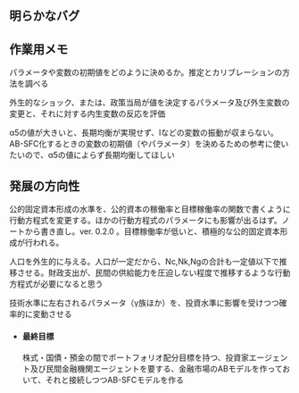 ##  明らかなバグ

##  作業用メモ
パラメータや変数の初期値をどのように決めるか。推定とカリブレーションの方法を調べる

外生的なショック、または、政策当局が値を決定するパラメータ及び外生変数の変更と、それに対する内生変数の反応を評価

α5の値が大きいと、長期均衡が実現せず、Iなどの変数の振動が収まらない。AB-SFC化するときの変数の初期値（やパラメータ）を決めるための参考に使いたいので、α5の値によらず長期均衡してほしい

##  発展の方向性
公的固定資本形成の水準を、公的資本の稼働率と目標稼働率の関数で書くように行動方程式を変更する。ほかの行動方程式のパラメータにも影響が出るはず。ノートから書き直し。ver. 0.2.0 。目標稼働率が低いと、積極的な公的固定資本形成が行われる。

人口を外生的に与える。人口が一定だから、Nc,Nk,Ngの合計も一定値以下で推移させる。財政支出が、民間の供給能力を圧迫しない程度で推移するような行動方程式が必要になると思う

技術水準に左右されるパラメータ（γ族ほか）を、投資水準に影響を受けつつ確率的に変動させる

-   ####    最終目標
    株式・国債・預金の間でポートフォリオ配分目標を持つ、投資家エージェント及び民間金融機関エージェントを要する、金融市場のABモデルを作っておいて、それと接続しつつAB-SFCモデルを作る